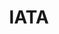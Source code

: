 ---
facebook: https://facebook.com/iata.org
linkedin: https://linkedin.com/company/international-air-transport-association-iata
logohandle: iata
sort: iata
title: IATA
twitter: https://x.com/iata
website: https://www.iata.org/
youtube: https://youtube.com/iatatv
---